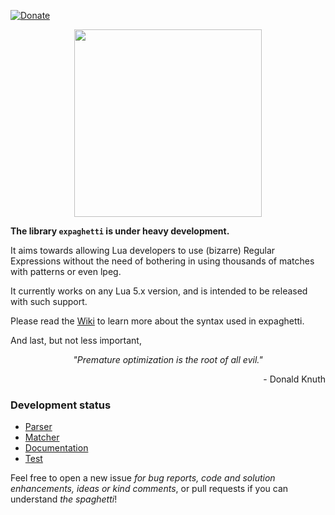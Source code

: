 [![Donate](https://img.shields.io/badge/Donate-PayPal-yellow.svg)](https://www.paypal.com/cgi-bin/webscr?cmd=_s-xclick&hosted_button_id=TSTEG3PXK4HJ4&source=url)
<p align="center"><img src="https://i.imgur.com/Pc4Rzwe.png" height="300" /></p>

**The library `expaghetti` is under heavy development.**

It aims towards allowing Lua developers to use (bizarre) Regular Expressions without the need of bothering in using thousands of matches with patterns or even lpeg.

It currently works on any Lua 5.x version, and is intended to be released with such support.

Please read the [Wiki](https://github.com/Lautenschlager-id/expaghetti/wiki) to learn more about the syntax used in expaghetti.

And last, but not less important,
<p align="center"><i>"Premature optimization is the root of all evil."</i></p>
<p align="right">- Donald Knuth</p>

### Development status
- [Parser](https://github.com/Lautenschlager-id/expaghetti/projects/1)
- [Matcher](https://github.com/Lautenschlager-id/expaghetti/projects/2)
- [Documentation](https://github.com/Lautenschlager-id/expaghetti/projects/3)
- [Test](https://github.com/Lautenschlager-id/expaghetti/projects/4)

Feel free to open a new issue _for bug reports, code and solution enhancements, ideas or kind comments_, or pull requests if you can understand _the spaghetti_!